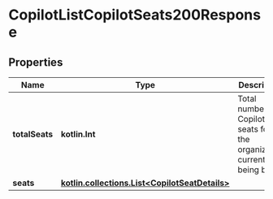 
# CopilotListCopilotSeats200Response

## Properties
Name | Type | Description | Notes
------------ | ------------- | ------------- | -------------
**totalSeats** | **kotlin.Int** | Total number of Copilot seats for the organization currently being billed. |  [optional]
**seats** | [**kotlin.collections.List&lt;CopilotSeatDetails&gt;**](CopilotSeatDetails.md) |  |  [optional]



